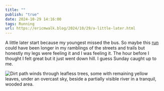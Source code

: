 ```yaml
---
title: ""
publish: "true"
date: 2024-10-29 14:16:00
tags: Running
url: https://ericmwalk.blog/2024/10/29/a-little-later.html
---
```


A little later start because my youngest missed the bus. So maybe this [run](https://strava.com/activities/12777341805) could have been longer in my ramblings of the streets and trails but honestly my legs were feeling it and I was feeling it. The hour before I thought I felt great but it just went down hill. I guess Sunday caught up to me.

![Dirt path winds through leafless trees, some with remaining yellow leaves, under an overcast sky, beside a partially visible river in a tranquil, wooded area.](https://ericmwalk.blog/uploads/2024/img-0627.jpeg)
